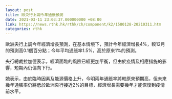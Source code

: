 ```yaml
---
layout: post
title: 歐央行上調今年通脹預測
date: 2021-03-11 23:03:37.000000000 +08:00
link: https://news.rthk.hk/rthk/ch/component/k2/1580128-20210311.htm
categories: rthk
---
```


歐洲央行上調今年經濟增長預測，在基本情境下，預計今年經濟增長4%，較12月的預測高0.1個百分點；今年平均通脹率1.5%，高於原來1%的預測。

央行總裁拉加德表示，經濟面臨的風險已經更加平衡，但由於疫情及相應措施的影響，短期內仍偏向下行。

她表示，由於臨時因素及能源價格上升，今明兩年通脹率將較原來預期高，但未來幾年通脹率仍將低於歐洲央行接近2%的目標，經濟增長需要幾年才能恢復到疫情前水平。
